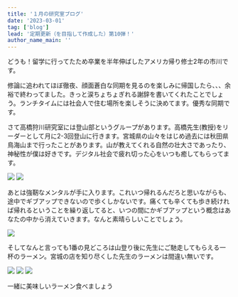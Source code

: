 ```yaml
---
title: '１月の研究室ブログ'
date: '2023-03-01'
tag: ['blog']
lead: '定期更新（を目指して作成した）第10弾！'
author_name_main: ''
---
```


どうも！留学に行ってたため卒業を半年伸ばしたアメリカ帰り修士2年の市川です。

修論に追われてほぼ徹夜、顔面蒼白な同期を見るのを楽しみに帰国したら、、、余裕で終わってました。きっと涙ちょちょぎれる謝辞を書いてくれたことでしょう。ランチタイムには社会人で住む場所を楽しそうに決めてます。優秀な同期です。

さて高橋狩川研究室には登山部というグループがあります。高橋先生(教授)をリーダーとして月に2-3回登山に行きます。宮城県の山々をはじめ過去には秋田県鳥海山まで行ったことがあります。山が教えてくれる自然の壮大さであったり、神秘性が僕は好きです。デジタル社会で疲れ切った心をいつも癒してもらってます。

![](/blog/monthly-202301/image-1.jpeg)
![](/blog/monthly-202301/image-2.jpeg)

あとは強靭なメンタルが手に入ります。これいつ帰れるんだろと思いながらも、途中でギブアップできないので歩くしかないです。痛くても辛くても歩き続ければ帰れるということを繰り返してると、いつの間にかギブアップという概念はあなたの中から消えていきます。なんと素晴らしいことでしょう。

![](/blog/monthly-202301/image-3.jpeg)

そしてなんと言っても1番の見どころは山登り後に先生にご馳走してもらえる一杯のラーメン。宮城の店を知り尽くした先生のラーメンは間違い無いです。

![](/blog/monthly-202301/image-4.jpeg)
![](/blog/monthly-202301/image-5.jpeg)
![](/blog/monthly-202301/image-6.jpg)


一緒に美味しいラーメン食べましょう